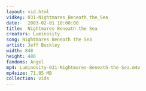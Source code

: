 ```yaml
---
layout: vid.html
vidkey: 031-Nightmares_Beneath_the_Sea
date:   2003-02-01 10:00:00
title:  Nightmares Beneath the Sea
creators: Luminosity
song: Nightmares Beneath the Sea
artist: Jeff Buckley
width: 848
height: 480
fandoms: Angel
mp4: Luminosity-031-Nightmares-Beneath-the-Sea.m4v
mp4size: 71.85 MB
collection: vids
---
```


  <div>
  
  </div>
  